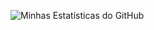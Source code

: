 ![Minhas Estatísticas do GitHub](https://github-readme-stats.vercel.app/api?username=FocaChu&show_icons=true&theme=radical)
